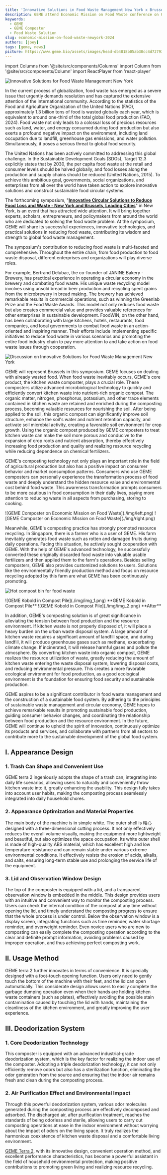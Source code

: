 ```yaml
---
title: 'Innovative Solutions in Food Waste Management New York x Brussels'
description: GEME attend Economic Mission on Food Waste conference on Oct 22 to 23, 2024, for innovative food waste management. Join hub.brussels’ economic mission to New York.
keywords:
  - GEME
  - GEME Composter
  - Food Waste Solution  
slug: economic-mission-on-food-waste-newyork-2024
authors: [joey]
tags: [geme, news]
picture: https://www.geme.bio/assets/images/head-db4818b05ab30cc4d72793c86fe4ba5e.png
---
```

<head>
    <meta charSet="utf-8" />
    <meta name="twitter:card" content="summary_large_image" />
    <meta data-rh="true" property="og:image" content="https://www.geme.bio/assets/images/head-db4818b05ab30cc4d72793c86fe4ba5e.png" />
    <meta data-rh="true" name="twitter:image" content="https://www.geme.bio/assets/images/head-db4818b05ab30cc4d72793c86fe4ba5e.png"/>
    <meta data-rh="true" property="og:url" content="https://www.geme.bio"/>
    <meta data-rh="true" property="og:locale" content="en"/>
</head>

import Columns from '@site/src/components/Columns'
import Column from '@site/src/components/Column'
import ReactPlayer from 'react-player'

![Innovative Solutions for Food Waste Management New York](./img/head.png)


In the current process of globalization, food waste has emerged as a severe issue that urgently demands resolution and has 
captured the extensive attention of the international community. According to the statistics of the Food and Agriculture Organization 
of the United Nations (FAO), approximately 1.3 billion tons of food is wasted globally each year, which is equivalent to 
around one-third of the total global food production (FAO, 2024). Food waste not only leads to a colossal loss of precious 
resources such as land, water, and energy consumed during food production but also exerts a profound negative impact on 
the environment, including land occupation due to landfill, greenhouse gas emissions, and water pollution. Simultaneously,
it poses a serious threat to global food security.

<!-- truncate -->

The United Nations has been actively committed to addressing this global challenge. In the Sustainable Development Goals (SDGs), 
Target 12.3 explicitly states that by 2030, the per capita food waste at the retail and consumer levels should be halved globally, 
and food losses along the production and supply chains should be reduced (United Nations, 2015). To achieve this ambitious goal, 
governments, social organizations, and enterprises from all over the world have taken action to explore innovative solutions and 
construct sustainable food circular systems.


The forthcoming symposium, "[**Innovative Circular Solutions to Reduce Food Loss and Waste - New York and Brussels, Leading Cities**](https://hub.brussels/en/events/economic-mission-on-food-waste/)" in New York, 
is an event that has attracted wide attention. 
It will bring together experts, scholars, entrepreneurs, and policymakers from around the world who are dedicated to solving the 
food waste problem. At the symposium, GEME will share its successful experiences, innovative technologies, and practical 
solutions in reducing food waste, contributing its wisdom and strength to global food waste management.


The symposium's contribution to reducing food waste is multi-faceted and comprehensive. Throughout the entire chain, 
from food production to food waste disposal, different enterprises and organizations will play diverse roles.


For example, Bertrand Delubac, the co-founder of JANINE Bakery - Brewery, has practical experience in operating a circular economy 
in the brewery and combating food waste. His unique waste recycling model involves using unsold bread in beer production 
and recycling spent grains from the microbrewery in bread making. The brewery has achieved remarkable results in commercial operations, 
such as winning the Greenlab Prize and the Food Waste Awards. This model not only reduces food waste but also creates 
commercial value and provides valuable references for other enterprises in sustainable development. FoodWIN, on the other hand, 
has been collaborating with large kitchens, hotels, restaurants, food companies, and local governments to combat food waste
in an action-oriented and inspiring manner. Their efforts include implementing specific initiatives to reduce food waste
in various scenarios and promoting the entire food industry chain to pay more attention to and take action on food waste 
issues through cooperation.

![Discussion on Innovative Solutions for Food Waste Management New York](./img/hall.png)

GEME will represent Brussels in this symposium. GEME focuses on dealing with already wasted food. When food waste inevitably occurs, 
GEME's core product, the kitchen waste composter, plays a crucial role. These composters utilize advanced microbiological
technology to quickly and efficiently convert kitchen waste into nutrient-rich organic compost. The organic matter, nitrogen,
phosphorus, potassium, and other trace elements contained in kitchen waste are retained and enriched during the composting process,
becoming valuable resources for nourishing the soil. After being applied to the soil, this organic compost can significantly 
improve soil structure, enhance the soil's water and nutrient retention capacity, and activate soil microbial activity,
creating a favorable soil environment for crop growth. Using the organic compost produced by GEME composters to treat kitchen waste 
can make the soil more porous and conducive to the expansion of crop roots and nutrient absorption, thereby effectively 
increasing food production and quality and realizing resource recycling while reducing dependence on chemical fertilizers.



GEME's composting technology not only plays an important role in the field of agricultural production but also has a positive impact on consumer behavior and market consumption patterns. Consumers who use GEME composters can personally experience the transformation process of food waste and deeply understand the hidden resource value and environmental cost behind food waste. This awareness transformation prompts consumers to be more cautious in food consumption in their daily lives, paying more attention to reducing waste in all aspects from purchasing, storing to cooking.

<Columns>
  <Column className='text--left'>
    ![GEME Composter on Economic Mission on Food Waste](./img/left.png)
  </Column>

  <Column className='text--center text--left'>
    ![GEME Composter on Economic Mission on Food Waste](./img/right.png)
  </Column>
</Columns>

Meanwhile, GEME's composting practice has strongly promoted resource recycling. In Singapore, there is a farmer who is a user of GEME.
His farm inevitably generates food waste such as rotten and damaged fruits during daily operations. 
Facing this situation, he actively sought cooperation with GEME. With the help of GEME's advanced technology, he successfully 
converted these originally discarded food waste into valuable usable fertilizers and then applied them to the farm's operations. 
Besides selling composters, GEME also provides customized solutions to users. Solutions like the environmentally friendly production method 
and focus on resource recycling adopted by this farm are what GEME has been continuously promoting.

![Hot compost bin for food waste](./img/img.png)


<Columns>
  <Column className='text--left'>
    ![GEME Kobold in Compost Pile](./img/img_1.png)
    **GEME Kobold in Compost Pile**
  </Column>

  <Column className='text--center text--left'>
    ![GEME Kobold in Compost Pile](./img/img_2.png)
    **After**
  </Column>
</Columns>


In addition, GEME's composting solution is of great significance in alleviating the tension between food production and the resource environment. If kitchen waste is not properly disposed of, it will place a heavy burden on the urban waste disposal system. A large amount of kitchen waste requires a significant amount of landfill space, and during landfill, it will produce greenhouse gases such as methane, exacerbating climate change. If incinerated, it will release harmful gases and pollute the atmosphere. By converting kitchen waste into organic compost, GEME realizes the resource utilization of waste, greatly reducing the amount of kitchen waste entering the waste disposal system, lowering disposal costs, and reducing environmental pressure. This creates a more favorable ecological environment for food production, as a good ecological environment is the foundation for ensuring food security and sustainable production.


GEME aspires to be a significant contributor in food waste management and the construction of a sustainable food system. By adhering to the principles of sustainable waste management and circular economy, GEME hopes to achieve remarkable results in promoting sustainable food production, guiding consumer behavior changes, and coordinating the relationship between food production and the resource environment. In the future, GEME will continue to uphold the spirit of innovation, continuously optimize its products and services, and collaborate with partners from all sectors to contribute more to the sustainable development of the global food system.

## I. Appearance Design

### 1. Trash Can Shape and Convenient Use

GEME terra 2 ingeniously adopts the shape of a trash can, integrating into daily life scenarios, allowing users to naturally and conveniently throw kitchen waste into it, greatly enhancing the usability. This design fully takes into account user habits, making the composting process seamlessly integrated into daily household chores.

### 2. Appearance Optimization and Material Properties

The main body of the machine is in simple white. The outer shell is 精心 designed with a three-dimensional cutting process. It not only effectively reduces the overall volume visually, making the equipment more lightweight and beautiful, but also optimizes the space occupation. Its white outer shell is made of high-quality ABS material, which has excellent high and low temperature resistance and can remain stable under various extreme environmental conditions. It effectively resists the erosion of acids, alkalis, and salts, ensuring long-term stable use and prolonging the service life of the equipment.

### 3. Lid and Observation Window Design

The top of the composter is equipped with a lid, and a transparent observation window is embedded in the middle. This design provides users with an intuitive and convenient way to monitor the composting process. Users can check the internal condition of the compost at any time without opening the lid, and timely understand the composting progress to ensure that the whole process is under control. Below the observation window is a display screen, integrating functions such as time reminder, water shortage reminder, and overweight reminder. Even novice users who are new to composting can easily complete the composting operation according to the clear and definite prompt information, avoiding problems caused by improper operation, and thus achieving perfect composting work.

## II. Usage Method

GEME terra 2 further innovates in terms of convenience. It is specially designed with a foot-touch opening function. Users only need to gently touch the bottom of the machine with their feet, and the lid can open automatically. This considerate design allows users to easily complete the garbage dumping operation even when their hands are holding kitchen waste containers (such as plates), effectively avoiding the possible stain contamination caused by touching the lid with hands, maintaining the cleanliness of the kitchen environment, and greatly improving the user experience.

## III. Deodorization System

### 1. Core Deodorization Technology

This composter is equipped with an advanced industrial-grade deodorization system, which is the key factor for realizing the indoor use of the composter. Adopting a triple deodorization technology, it can not only efficiently remove odors but also has a sterilization function, eliminating the odor generation from the source and ensuring that the indoor air remains fresh and clean during the composting process.

### 2. Air Purification Effect and Environmental Impact

Through this powerful deodorization system, various odor molecules generated during the composting process are effectively decomposed and adsorbed. The discharged air, after purification treatment, reaches the standards of being odorless and sterile, allowing users to carry out composting operations at ease in the indoor environment without worrying about the impact of odors on the living space. It truly realizes the harmonious coexistence of kitchen waste disposal and a comfortable living environment.



[GEME Terra 2](https://www.geme.bio/geme-terra-2), with its innovative design, convenient operation method, and excellent performance characteristics, has become a powerful assistant in the field of household environmental protection, making positive contributions to promoting green living and realizing resource recycling.
